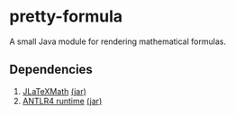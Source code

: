 pretty-formula
==============

A small Java module for rendering mathematical formulas.

## Dependencies

1. [JLaTeXMath](http://forge.scilab.org/index.php/p/jlatexmath/) [(jar)](http://forge.scilab.org/index.php/p/jlatexmath/downloads/694/)
2. [ANTLR4 runtime](http://www.antlr.org/index.html) [(jar)](http://www.antlr.org/download/antlr-runtime-4.4.jar)
